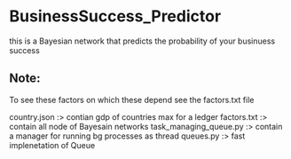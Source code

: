 # BusinessSuccess_Predictor
this is a Bayesian network that predicts the probability of your
businuess success 

## Note:
To see these factors on which these depend see the factors.txt file

country.json :> contian gdp of countries max for a ledger
factors.txt :> contain all node of Bayesain networks
task_managing_queue.py :> contain a manager for running bg processes as thread
queues.py :> fast implenetation of Queue
